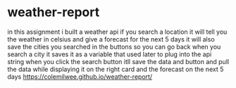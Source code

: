 # weather-report
in this assignment i built a weather api if you search a location it will tell you the weather in celsius and give a forecast for the next 5 days it will also save the cities you searched in the buttons so you can go back
when you search a city it saves it as a variable that used later to plug into the api string
when you click the search button itll save the data and button and pull the data while displaying it on the right card and the forecast on the next 5 days
https://colemilwee.github.io/weather-report/
